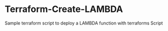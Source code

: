 # Terraform-Create-LAMBDA
Sample terraform script to deploy a LAMBDA function with terraforms Script
